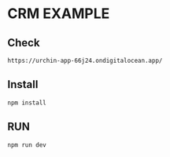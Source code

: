 # CRM EXAMPLE

## Check

```
https://urchin-app-66j24.ondigitalocean.app/
```

## Install

```
npm install
```

## RUN

```
npm run dev
```
